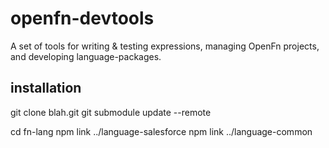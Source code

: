 # openfn-devtools
A set of tools for writing &amp; testing expressions, managing OpenFn projects, and developing language-packages.

## installation
git clone blah.git
git submodule update --remote

cd fn-lang
npm link ../language-salesforce
npm link ../language-common
